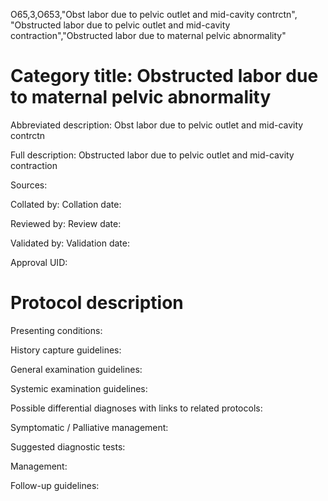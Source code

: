 O65,3,O653,"Obst labor due to pelvic outlet and mid-cavity contrctn", "Obstructed labor due to pelvic outlet and mid-cavity contraction","Obstructed labor due to maternal pelvic abnormality"
# Category title: Obstructed labor due to maternal pelvic abnormality

Abbreviated description: Obst labor due to pelvic outlet and mid-cavity contrctn

Full description: Obstructed labor due to pelvic outlet and mid-cavity contraction

Sources:

Collated by:
Collation date:

Reviewed by:
Review date:

Validated by:
Validation date:

Approval UID:

# Protocol description

Presenting conditions:

History capture guidelines:

General examination guidelines:

Systemic examination guidelines:

Possible differential diagnoses with links to related protocols:

Symptomatic / Palliative management:

Suggested diagnostic tests:

Management:

Follow-up guidelines:
